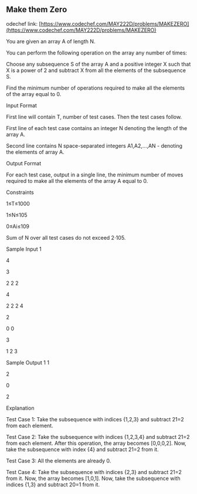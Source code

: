 ## Make them Zero 

odechef link: [https://www.codechef.com/MAY222D/problems/MAKEZERO](https://www.codechef.com/MAY222D/problems/MAKEZERO)

You are given an array A of length N.

You can perform the following operation on the array any number of times:

Choose any subsequence S of the array A and a positive integer X such that X is a power of 2 and subtract X from all the elements of the subsequence S.

Find the minimum number of operations required to make all the elements of the array equal to 0.

Input Format

First line will contain T, number of test cases. Then the test cases follow.

First line of each test case contains an integer N denoting the length of the array A.

Second line contains N space-separated integers A1,A2,…,AN - denoting the elements of array A.

Output Format

For each test case, output in a single line, the minimum number of moves required to make all the elements of the array A equal to 0.

Constraints

1≤T≤1000

1≤N≤105

0≤Ai≤109

Sum of N over all test cases do not exceed 2⋅105.

Sample Input 1 

4

3

2 2 2

4

2 2 2 4

2

0 0

3

1 2 3

Sample Output 1 
1

2

0

2

Explanation

Test Case 1: Take the subsequence with indices {1,2,3} and subtract 21=2 from each element.

Test Case 2: Take the subsequence with indices {1,2,3,4} and subtract 21=2 from each element. After this operation, the array becomes [0,0,0,2]. Now, take the subsequence with index {4} and subtract 21=2 from it.

Test Case 3: All the elements are already 0.

Test Case 4: Take the subsequence with indices {2,3} and subtract 21=2 from it. Now, the array becomes [1,0,1]. Now, take the subsequence with indices {1,3} and subtract 20=1 from it.
